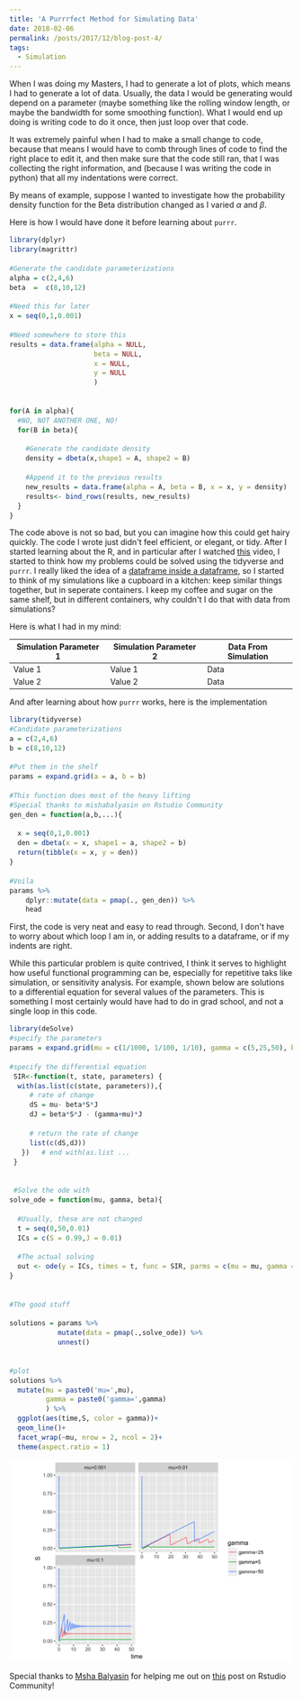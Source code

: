 ```yaml
---
title: 'A Purrrfect Method for Simulating Data'
date: 2018-02-06
permalink: /posts/2017/12/blog-post-4/
tags:
  - Simulation
---
```


When I was doing my Masters, I had to generate a lot of plots, which means I had to generate a lot of data. Usually, the data I would be generating would depend on a parameter (maybe something like the rolling window length, or maybe the bandwidth for some smoothing function). What I would end up doing is writing code to do it once, then just loop over that code.

It was extremely painful when I had to make a small change to code, because that means I would have to comb through lines of code to find the right place to edit it, and then make sure that the code still ran, that I was collecting the right information, and (because I was writing the code in python) that all my indentations were correct.

By means of example, suppose I wanted to investigate how the probability density function for the Beta distribution changed as I varied *α* and *β*.

Here is how I would have done it before learning about `purrr`.

``` r
library(dplyr)
library(magrittr)

#Generate the candidate parameterizations
alpha = c(2,4,6)
beta  =  c(8,10,12)

#Need this for later
x = seq(0,1,0.001)

#Need somewhere to store this
results = data.frame(alpha = NULL,
                     beta = NULL,
                     x = NULL,
                     y = NULL
                     )


for(A in alpha){
  #NO, NOT ANOTHER ONE, NO!
  for(B in beta){

    #Generate the candidate density
    density = dbeta(x,shape1 = A, shape2 = B)

    #Append it to the previous results
    new_results = data.frame(alpha = A, beta = B, x = x, y = density)
    results<- bind_rows(results, new_results)
  }
}
```

The code above is not so bad, but you can imagine how this could get hairy quickly. The code I wrote just didn't feel efficient, or elegant, or tidy. After I started learning about the R, and in particular after I watched [this](https://www.youtube.com/watch?v=cU0-NrUxRw4) video, I started to think how my problems could be solved using the tidyverse and `purrr`. I really liked the idea of a [dataframe inside a dataframe](https://memegenerator.net/img/images/600x600/108785/yo-dawg.jpg), so I started to think of my simulations like a cupboard in a kitchen: keep similar things together, but in seperate containers. I keep my coffee and sugar on the same shelf, but in different containers, why couldn't I do that with data from simulations?

Here is what I had in my mind:

| Simulation Parameter 1 | Simulation Parameter 2 | Data From Simulation |
|------------------------|------------------------|----------------------|
| Value 1                | Value 1                | Data                 |
| Value 2                | Value 2                | Data                 |

And after learning about how `purrr` works, here is the implementation

``` r
library(tidyverse)
#Candidate parameterizations
a = c(2,4,6)
b = c(8,10,12)

#Put them in the shelf
params = expand.grid(a = a, b = b)

#This function does most of the heavy lifting
#Special thanks to mishabalyasin on Rstudio Community
gen_den = function(a,b,...){

  x = seq(0,1,0.001)
  den = dbeta(x = x, shape1 = a, shape2 = b)
  return(tibble(x = x, y = den))
}

#Voila
params %>%
    dplyr::mutate(data = pmap(., gen_den)) %>%
    head
```

<script data-pagedtable-source type="application/json">
{"columns":[{"label":[""],"name":["_rn_"],"type":[""],"align":["left"]},{"label":["a"],"name":[1],"type":["dbl"],"align":["right"]},{"label":["b"],"name":[2],"type":["dbl"],"align":["right"]},{"label":["data"],"name":[3],"type":["list"],"align":["right"]}],"data":[{"1":"2","2":"8","3":"<tibble>","_rn_":"1"},{"1":"4","2":"8","3":"<tibble>","_rn_":"2"},{"1":"6","2":"8","3":"<tibble>","_rn_":"3"},{"1":"2","2":"10","3":"<tibble>","_rn_":"4"},{"1":"4","2":"10","3":"<tibble>","_rn_":"5"},{"1":"6","2":"10","3":"<tibble>","_rn_":"6"}],"options":{"columns":{"min":{},"max":[10]},"rows":{"min":[10],"max":[10]},"pages":{}}}
  </script>

First, the code is very neat and easy to read through. Second, I don't have to worry about which loop I am in, or adding results to a dataframe, or if my indents are right.

While this particular problem is quite contrived, I think it serves to highlight how useful functional programming can be, especially for repetitive taks like simulation, or sensitivity analysis. For example, shown below are solutions to a differential equation for several values of the parameters. This is something I most certainly would have had to do in grad school, and not a single loop in this code.

``` r
library(deSolve)
#specify the parameters
params = expand.grid(mu = c(1/1000, 1/100, 1/10), gamma = c(5,25,50), beta = c(250) )

#specify the differential equation
 SIR<-function(t, state, parameters) {
  with(as.list(c(state, parameters)),{
     # rate of change
     dS = mu- beta*S*J
     dJ = beta*S*J - (gamma+mu)*J

     # return the rate of change
     list(c(dS,dJ))
   })   # end with(as.list ...
 }


 #Solve the ode with
solve_ode = function(mu, gamma, beta){

  #Usually, these are not changed
  t = seq(0,50,0.01)
  ICs = c(S = 0.99,J = 0.01)

  #The actual solving
  out <- ode(y = ICs, times = t, func = SIR, parms = c(mu = mu, gamma = gamma, beta = beta)) %>% as.tibble
}


#The good stuff

solutions = params %>%
            mutate(data = pmap(.,solve_ode)) %>%
            unnest()


#plot
solutions %>%
  mutate(mu = paste0('mu=',mu),
         gamma = paste0('gamma=',gamma)
         ) %>%
  ggplot(aes(time,S, color = gamma))+
  geom_line()+
  facet_wrap(~mu, nrow = 2, ncol = 2)+
  theme(aspect.ratio = 1)
```

![](/images/blog/SIR_plot.png)

Special thanks to [Msha Balyasin](https://community.rstudio.com/u/mishabalyasin/summary) for helping me out on [this](https://community.rstudio.com/t/adding-nested-observations-to-a-dataframe/4949/4) post on Rstudio Community!
